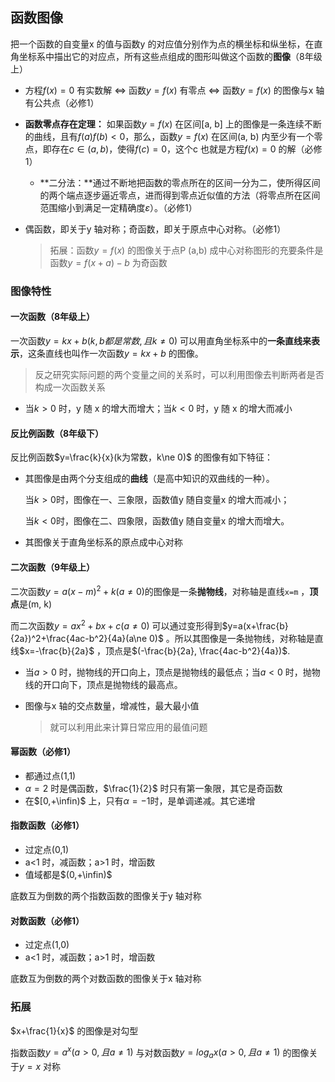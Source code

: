 ## 函数图像

把一个函数的自变量x 的值与函数y 的对应值分别作为点的横坐标和纵坐标，在直角坐标系中描出它的对应点，所有这些点组成的图形叫做这个函数的**图像**（8年级上）



- 方程$f(x)=0$ 有实数解 $\Leftrightarrow$ 函数$y=f(x)$ 有零点 $\Leftrightarrow$ 函数$y=f(x)$ 的图像与x 轴有公共点（必修1）

- **函数零点存在定理：** 如果函数$y=f(x)$ 在区间[a, b] 上的图像是一条连续不断的曲线，且有$f(a)f(b)<0$，那么，函数$y=f(x)$ 在区间(a, b) 内至少有一个零点，即存在$c\in(a,b)$，使得$f(c)=0$，这个c 也就是方程$f(x)=0$ 的解（必修1）
    - **二分法：**通过不断地把函数的零点所在的区间一分为二，使所得区间的两个端点逐步逼近零点，进而得到零点近似值的方法（将零点所在区间范围缩小到满足一定精确度$\varepsilon$）。（必修1）
    
- 偶函数，即关于y 轴对称；奇函数，即关于原点中心对称。（必修1）

    > 拓展：函数$y=f(x)$ 的图像关于点P (a,b) 成中心对称图形的充要条件是函数$y=f(x+a)-b$ 为奇函数

### 图像特性

#### 一次函数（8年级上）

一次函数$y=kx+b(k,b都是常数,且k\ne 0)$ 可以用直角坐标系中的**一条直线来表示**，这条直线也叫作一次函数$y=kx+b$ 的图像。

> 反之研究实际问题的两个变量之间的关系时，可以利用图像去判断两者是否构成一次函数关系

- 当$k>0$ 时，y 随 x 的增大而增大；当$k<0$ 时，y 随 x 的增大而减小 

#### 反比例函数（8年级下）

反比例函数$y=\frac{k}{x}(k为常数，k\ne 0)$ 的图像有如下特征：

- 其图像是由两个分支组成的**曲线**（是高中知识的双曲线的一种）。

  当$k>0$时，图像在一、三象限，函数值y 随自变量x 的增大而减小；

  当$k<0$时，图像在二、四象限，函数值y 随自变量x 的增大而增大。

- 其图像关于直角坐标系的原点成中心对称

#### 二次函数（9年级上）

二次函数$y=a(x-m)^2+k(a\ne 0)$的图像是一条**抛物线**，对称轴是直线`x=m` ，**顶点**是(m, k)

而二次函数$y=ax^2+bx+c(a\ne 0)$ 可以通过变形得到$y=a(x+\frac{b}{2a})^2+\frac{4ac-b^2}{4a}(a\ne 0)$ 。所以其图像是一条抛物线，对称轴是直线$x=-\frac{b}{2a}$ ，顶点是$(-\frac{b}{2a}, \frac{4ac-b^2}{4a})$. 

- 当$a>0$ 时，抛物线的开口向上，顶点是抛物线的最低点；当$a<0$ 时，抛物线的开口向下，顶点是抛物线的最高点。

- 图像与x 轴的交点数量，增减性，最大最小值

  >  就可以利用此来计算日常应用的最值问题 

#### 幂函数（必修1）

- 都通过点(1,1)
- $\alpha=2$ 时是偶函数，$\frac{1}{2}$ 时只有第一象限，其它是奇函数
- 在$[0,+\infin)$ 上，只有$\alpha=-1$时，是单调递减。其它递增

#### 指数函数（必修1）

- 过定点(0,1)
- a<1 时，减函数；a>1 时，增函数
- 值域都是$(0,+\infin)$



底数互为倒数的两个指数函数的图像关于y 轴对称

#### 对数函数（必修1）

- 过定点(1,0)
- a<1 时，减函数；a>1 时，增函数



底数互为倒数的两个对数函数的图像关于x 轴对称

### 拓展

$x+\frac{1}{x}$ 的图像是对勾型

指数函数$y=a^x(a>0,且a\ne1)$ 与对数函数$y=log_ax(a>0,且a\ne1)$ 的图像关于$y=x$ 对称 
